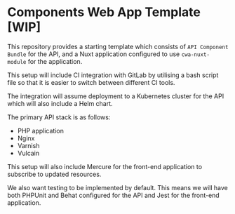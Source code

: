 # Components Web App Template [WIP]

This repository provides a starting template which consists of `API Component Bundle` for the API, and a Nuxt application configured to use `cwa-nuxt-module` for the application.

This setup will include CI integration with GitLab by utilising a bash script file so that it is easier to switch between different CI tools.

The integration will assume deployment to a Kubernetes cluster for the API which will also include a Helm chart.

The primary API stack is as follows:
- PHP application
- Nginx
- Varnish
- Vulcain

This setup will also include Mercure for the front-end application to subscribe to updated resources.

We also want testing to be implemented by default. This means we will have both PHPUnit and Behat configured for the API and Jest for the front-end application.
